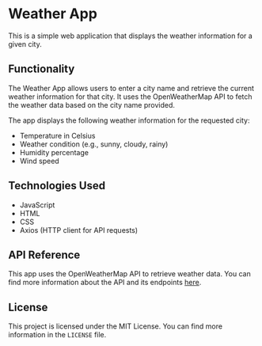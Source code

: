 # Weather App

This is a simple web application that displays the weather information for a given city.

## Functionality

The Weather App allows users to enter a city name and retrieve the current weather information for that city. It uses the OpenWeatherMap API to fetch the weather data based on the city name provided.

The app displays the following weather information for the requested city:

-   Temperature in Celsius
-   Weather condition (e.g., sunny, cloudy, rainy)
-   Humidity percentage
-   Wind speed

## Technologies Used

-   JavaScript
-   HTML
-   CSS
-   Axios (HTTP client for API requests)

## API Reference

This app uses the OpenWeatherMap API to retrieve weather data. You can find more information about the API and its endpoints [here](https://openweathermap.org/api).

## License

This project is licensed under the MIT License. You can find more information in the `LICENSE` file.
